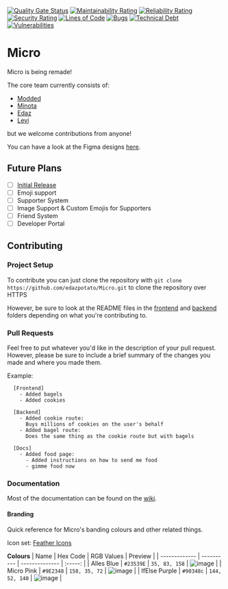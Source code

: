 [![Quality Gate Status](https://sonarcloud.io/api/project_badges/measure?project=edazpotato_Micro&metric=alert_status)](https://sonarcloud.io/dashboard?id=edazpotato_Micro)
[![Maintainability Rating](https://sonarcloud.io/api/project_badges/measure?project=edazpotato_Micro&metric=sqale_rating)](https://sonarcloud.io/dashboard?id=edazpotato_Micro) [![Reliability Rating](https://sonarcloud.io/api/project_badges/measure?project=edazpotato_Micro&metric=reliability_rating)](https://sonarcloud.io/dashboard?id=edazpotato_Micro) [![Security Rating](https://sonarcloud.io/api/project_badges/measure?project=edazpotato_Micro&metric=security_rating)](https://sonarcloud.io/dashboard?id=edazpotato_Micro) [![Lines of Code](https://sonarcloud.io/api/project_badges/measure?project=edazpotato_Micro&metric=ncloc)](https://sonarcloud.io/dashboard?id=edazpotato_Micro) [![Bugs](https://sonarcloud.io/api/project_badges/measure?project=edazpotato_Micro&metric=bugs)](https://sonarcloud.io/dashboard?id=edazpotato_Micro) [![Technical Debt](https://sonarcloud.io/api/project_badges/measure?project=edazpotato_Micro&metric=sqale_index)](https://sonarcloud.io/dashboard?id=edazpotato_Micro) [![Vulnerabilities](https://sonarcloud.io/api/project_badges/measure?project=edazpotato_Micro&metric=vulnerabilities)](https://sonarcloud.io/dashboard?id=edazpotato_Micro)

# Micro

Micro is being remade!

The core team currently consists of:

-   [Modded](https://github.com/TheModdedChicken)
-   [Minota](https://github.com/xMinota)
-   [Edaz](https://github.com/edazpotato)
-   [Levi](https://github.com/lerichardson)

but we welcome contributions from anyone!

You can have a look at the Figma designs [here](https://www.figma.com/file/JElZBj1O6KFYTBAfu4zx75/Micro?node-id=0%3A1).

## Future Plans

-   [ ] [Initial Release](https://github.com/edazpotato/Micro/projects/1)
-   [ ] Emoji support
-   [ ] Supporter System
-   [ ] Image Support & Custom Emojis for Supporters
-   [ ] Friend System
-   [ ] Developer Portal

## Contributing

### Project Setup

To contribute you can just clone the repository with `git clone https://github.com/edazpotato/Micro.git` to clone the repository over HTTPS

However, be sure to look at the README files in the [frontend](./frontend/) and [backend](./backend/) folders depending on what you're contributing to.

### Pull Requests

Feel free to put whatever you'd like in the description of your pull request.
However, please be sure to include a brief summary of the changes you made and where you made them.

Example:

```
  [Frontend]
    - Added bagels
    - Added cookies

  [Backend]
    - Added cookie route:
      Buys millions of cookies on the user's behalf
    - Added bagel route:
      Does the same thing as the cookie route but with bagels

  [Docs]
    - Added food page:
      - Added instructions on how to send me food
      - gimme food now
```

### Documentation

Most of the documentation can be found on the [wiki](https://github.com/edazpotato/Micro/wiki).

#### Branding

Quick reference for Micro's banding colours and other related things.

Icon set: [Feather Icons](https://github.com/feathericons/feather)

**Colours**
| Name | Hex Code | RGB Values | Preview |
| ------------- | ---------- | -------------- | :-----: |
| Alles Blue | `#23539E` | `35, 83, 158` | ![image](https://user-images.githubusercontent.com/46797041/135750178-6662305f-54b4-43c6-ae69-7105e8984bfa.png) |
| Micro Pink | `#9E2348` | `158, 35, 72` | ![image](https://user-images.githubusercontent.com/46797041/135750200-d47de455-b454-4e1d-ae15-c25c7d9f55e7.png) |
| IfElse Purple | `#90348c` | `144, 52, 140` | ![image](https://user-images.githubusercontent.com/46797041/135750211-02dcfe02-0bfc-4d11-8361-f6e7521080d3.png) |
